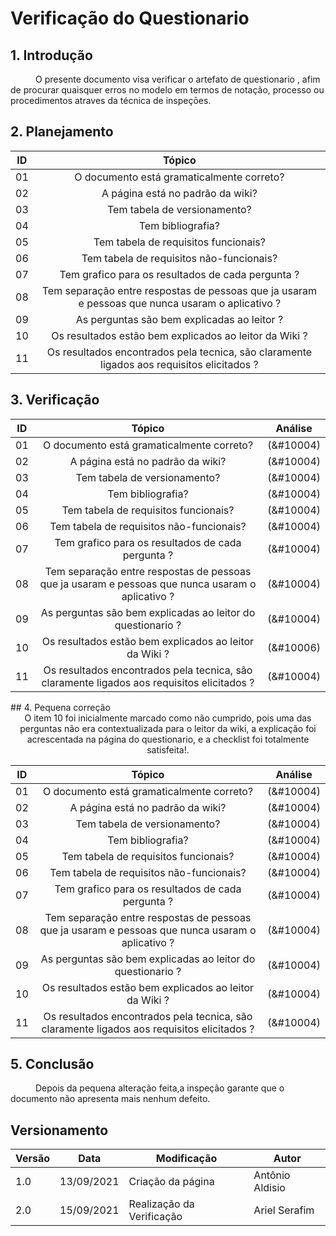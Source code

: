 # Verificação do Questionario

## 1. Introdução
<p style="text-indent: 40px; align="justify">
O presente documento visa verificar o artefato de <a herf = "/2021.1-Caixa_Tem/Elicitacao/Tecnicas/questionario/">questionario </a>, afim de procurar quaisquer erros no modelo em termos de notação, processo ou procedimentos atraves da técnica de inspeçōes.
</p>

## 2. Planejamento 

<center>

| ID| Tópico |
|:--:|:--:|
| 01 | O documento está gramaticalmente correto? |
| 02 | A página está no padrão da wiki? |
| 03 | Tem tabela de versionamento? |
| 04 | Tem bibliografia? |
| 05 | Tem tabela de requisitos funcionais? | 
| 06 | Tem tabela de requisitos não-funcionais? | 
| 07 | Tem grafico para os resultados de cada pergunta ? |
| 08 | Tem separação entre respostas de pessoas que ja usaram e pessoas que nunca usaram o aplicativo ? |
| 09 | As perguntas são bem explicadas ao leitor ? |
| 10 | Os resultados estão bem explicados ao leitor da Wiki ? |
| 11 | Os resultados encontrados pela tecnica, são claramente ligados aos requisitos elicitados ? |
</center>

## 3. Verificação

<center>

| ID| Tópico |  Análise |
|:--:|:--:| :--:|
| 01 | O documento está gramaticalmente correto? | (&#10004) | 
| 02 | A página está no padrão da wiki? | (&#10004) | 
| 03 | Tem tabela de versionamento? | (&#10004) | 
| 04 | Tem bibliografia? | (&#10004) | 
| 05 | Tem tabela de requisitos funcionais? | (&#10004) | 
| 06 | Tem tabela de requisitos não-funcionais? | (&#10004) |
| 07 | Tem grafico para os resultados de cada pergunta ? | (&#10004) |
| 08 | Tem separação entre respostas de pessoas que ja usaram e pessoas que nunca usaram o aplicativo ? | (&#10004) |
| 09 | As perguntas são bem explicadas ao leitor do questionario ? | (&#10004) |
| 10 | Os resultados estão bem explicados ao leitor da Wiki ? | (&#10006) |
| 11 | Os resultados encontrados pela tecnica, são claramente ligados aos requisitos elicitados ? | (&#10004) |
</center>
## 4. Pequena correção

<center>
O item 10 foi inicialmente marcado como não cumprido, pois uma das perguntas não era contextualizada para o leitor da wiki, a explicação foi acrescentada na página do questionario, e a checklist foi totalmente satisfeita!.


| ID| Tópico |  Análise |
|:--:|:--:| :--:|
| 01 | O documento está gramaticalmente correto? | (&#10004) | 
| 02 | A página está no padrão da wiki? | (&#10004) | 
| 03 | Tem tabela de versionamento? | (&#10004) | 
| 04 | Tem bibliografia? | (&#10004) | 
| 05 | Tem tabela de requisitos funcionais? | (&#10004) | 
| 06 | Tem tabela de requisitos não-funcionais? | (&#10004) |
| 07 | Tem grafico para os resultados de cada pergunta ? | (&#10004) |
| 08 | Tem separação entre respostas de pessoas que ja usaram e pessoas que nunca usaram o aplicativo ? | (&#10004) |
| 09 | As perguntas são bem explicadas ao leitor do questionario ? | (&#10004) |
| 10 | Os resultados estão bem explicados ao leitor da Wiki ? | (&#10004) |
| 11 | Os resultados encontrados pela tecnica, são claramente ligados aos requisitos elicitados ? | (&#10004) |
</center>

## 5. Conclusão
<p style="text-indent: 40px; align="justify">
Depois da pequena alteração feita,a inspeção garante que o documento não apresenta mais nenhum defeito.
</p>


## Versionamento
<center>

| Versão | Data | Modificação | Autor |
|--|--|--|--|
| 1.0 | 13/09/2021 | Criação da página | Antônio Aldisio |
| 2.0 | 15/09/2021 | Realização da Verificação | Ariel Serafim |
</center>